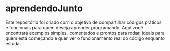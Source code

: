 # aprendendoJunto
Este repositório foi criado com o objetivo de compartilhar códigos práticos e funcionais para quem deseja aprender programando. Aqui você encontrará exemplos simples, comentados e prontos para rodar, ideais para quem está começando e quer ver o funcionamento real do código enquanto estuda.
